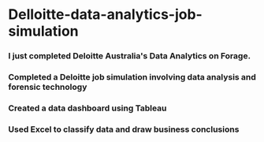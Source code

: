# Delloitte-data-analytics-job-simulation

<h3>I just completed Deloitte Australia's Data Analytics on Forage.</h3>
<h3>Completed a Deloitte job simulation involving data analysis and forensic technology </h3>
<h3>Created a data dashboard using Tableau </h3>
<h3>Used Excel to classify data and draw business conclusions </h3>


